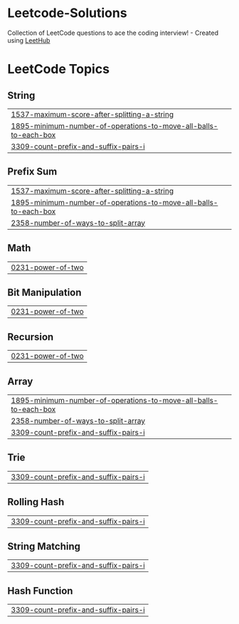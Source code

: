 # Leetcode-Solutions
Collection of LeetCode questions to ace the coding interview! - Created using [LeetHub](https://github.com/QasimWani/LeetHub)

<!---LeetCode Topics Start-->
# LeetCode Topics
## String
|  |
| ------- |
| [1537-maximum-score-after-splitting-a-string](https://github.com/kchaudhari0/Leetcode-Solutions/tree/master/1537-maximum-score-after-splitting-a-string) |
| [1895-minimum-number-of-operations-to-move-all-balls-to-each-box](https://github.com/kchaudhari0/Leetcode-Solutions/tree/master/1895-minimum-number-of-operations-to-move-all-balls-to-each-box) |
| [3309-count-prefix-and-suffix-pairs-i](https://github.com/kchaudhari0/Leetcode-Solutions/tree/master/3309-count-prefix-and-suffix-pairs-i) |
## Prefix Sum
|  |
| ------- |
| [1537-maximum-score-after-splitting-a-string](https://github.com/kchaudhari0/Leetcode-Solutions/tree/master/1537-maximum-score-after-splitting-a-string) |
| [1895-minimum-number-of-operations-to-move-all-balls-to-each-box](https://github.com/kchaudhari0/Leetcode-Solutions/tree/master/1895-minimum-number-of-operations-to-move-all-balls-to-each-box) |
| [2358-number-of-ways-to-split-array](https://github.com/kchaudhari0/Leetcode-Solutions/tree/master/2358-number-of-ways-to-split-array) |
## Math
|  |
| ------- |
| [0231-power-of-two](https://github.com/kchaudhari0/Leetcode-Solutions/tree/master/0231-power-of-two) |
## Bit Manipulation
|  |
| ------- |
| [0231-power-of-two](https://github.com/kchaudhari0/Leetcode-Solutions/tree/master/0231-power-of-two) |
## Recursion
|  |
| ------- |
| [0231-power-of-two](https://github.com/kchaudhari0/Leetcode-Solutions/tree/master/0231-power-of-two) |
## Array
|  |
| ------- |
| [1895-minimum-number-of-operations-to-move-all-balls-to-each-box](https://github.com/kchaudhari0/Leetcode-Solutions/tree/master/1895-minimum-number-of-operations-to-move-all-balls-to-each-box) |
| [2358-number-of-ways-to-split-array](https://github.com/kchaudhari0/Leetcode-Solutions/tree/master/2358-number-of-ways-to-split-array) |
| [3309-count-prefix-and-suffix-pairs-i](https://github.com/kchaudhari0/Leetcode-Solutions/tree/master/3309-count-prefix-and-suffix-pairs-i) |
## Trie
|  |
| ------- |
| [3309-count-prefix-and-suffix-pairs-i](https://github.com/kchaudhari0/Leetcode-Solutions/tree/master/3309-count-prefix-and-suffix-pairs-i) |
## Rolling Hash
|  |
| ------- |
| [3309-count-prefix-and-suffix-pairs-i](https://github.com/kchaudhari0/Leetcode-Solutions/tree/master/3309-count-prefix-and-suffix-pairs-i) |
## String Matching
|  |
| ------- |
| [3309-count-prefix-and-suffix-pairs-i](https://github.com/kchaudhari0/Leetcode-Solutions/tree/master/3309-count-prefix-and-suffix-pairs-i) |
## Hash Function
|  |
| ------- |
| [3309-count-prefix-and-suffix-pairs-i](https://github.com/kchaudhari0/Leetcode-Solutions/tree/master/3309-count-prefix-and-suffix-pairs-i) |
<!---LeetCode Topics End-->